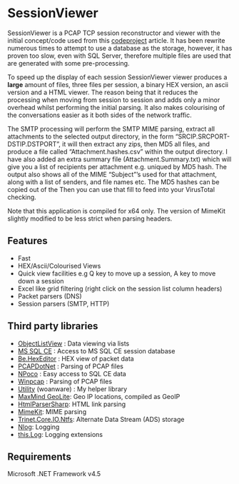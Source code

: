 
 SessionViewer
=============

SessionViewer is a PCAP TCP session reconstructor and viewer with the initial concept/code used from this [codeproject](http://www.codeproject.com/Articles/20501/TCP-Session-Reconstruction-Tool/) article. It has been rewrite numerous times to attempt to use a database as the storage, however, it has proven too slow, even with SQL Server, therefore multiple files are used that are generated with some pre-processing. 

To speed up the display of each session SessionViewer viewer produces a **large** amount of files, three files per session, a binary HEX version, an ascii version and a HTML viewer. The reason being that it reduces the processing when moving from session to session and adds only a minor overhead whilst performing the initial parsing. It also makes colourising of the conversations easier as it both sides of the network traffic.

The SMTP processing will perform the SMTP MIME parsing, extract all attachments to the selected output directory, in the form “SRCIP.SRCPORT-DSTIP.DSTPORT”, it will then extract any zips, then MD5 all files, and produce a file called “Attachment.hashes.csv” within the output directory. I have also added an extra summary file (Attachment.Summary.txt) which will give you a list of recipients per attachment e.g. uniqued by MD5 hash. The output also shows all of the MIME “Subject”’s used for that attachment, along with a list of senders, and file names etc. The MD5 hashes can be copied out of the Then you can use that fill to feed into your VirusTotal checking.

Note that this application is compiled for x64 only. The version of MimeKit slightly modified to be less strict when parsing headers.

## Features ##

- Fast
- HEX/Ascii/Colourised Views
- Quick view facilities e.g Q key to move up a session, A key to move down a session
- Excel like grid filtering (right click on the session list column headers)
- Packet parsers (DNS)
- Session parsers (SMTP, HTTP)

## Third party libraries ##

- [ObjectListView](http://objectlistview.sourceforge.net/cs/index.html) : Data viewing via lists 
- [MS SQL CE](http://www.microsoft.com/en-us/download/details.aspx?id=30709) : Access to MS SQL CE session database
- [Be.HexEditor](http://sourceforge.net/projects/hexbox/) : HEX view of packet data
- [PCAPDotNet](http://pcapdotnet.codeplex.com/) : Parsing of PCAP files
- [NPoco](https://github.com/schotime/NPoco) : Easy access to SQL CE data
- [Winpcap](http://www.winpcap.org/) : Parsing of PCAP files
- [Utility](http://www.woanware.co.uk) (woanware) : My helper library
- [MaxMind GeoLite](http://www.maxmind.com): Geo IP locations, compiled as GeoIP
- [HtmlParserSharp](https://github.com/jamietre/HtmlParserSharp): HTML link parsing
- [MimeKit](https://github.com/jstedfast/MimeKit): MIME parsing 
- [Trinet.Core.IO.Ntfs](https://github.com/hubkey/Trinet.Core.IO.Ntfs): Alternate Data Stream (ADS) storage
- [Nlog](http://nlog-project.org/): Logging
- [this.Log](https://github.com/ferventcoder/this.Log): Logging extensions
 
## Requirements ##

Microsoft .NET Framework v4.5